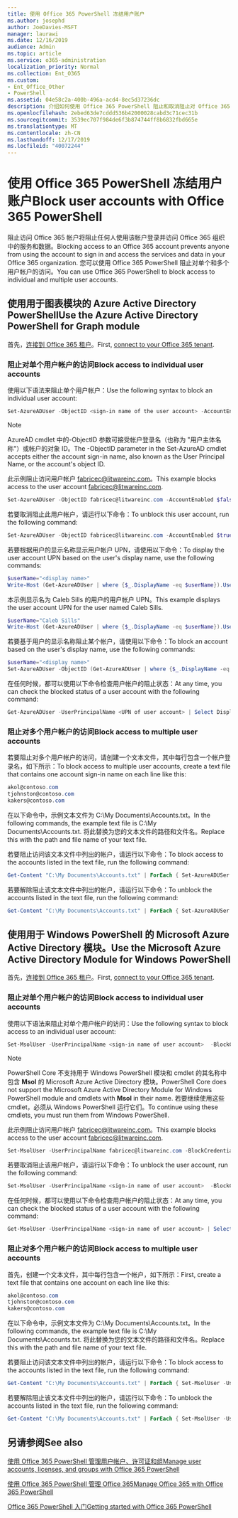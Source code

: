 ```yaml
---
title: 使用 Office 365 PowerShell 冻结用户账户
ms.author: josephd
author: JoeDavies-MSFT
manager: laurawi
ms.date: 12/16/2019
audience: Admin
ms.topic: article
ms.service: o365-administration
localization_priority: Normal
ms.collection: Ent_O365
ms.custom:
- Ent_Office_Other
- PowerShell
ms.assetid: 04e58c2a-400b-496a-acd4-8ec5d37236dc
description: 介绍如何使用 Office 365 PowerShell 阻止和取消阻止对 Office 365 帐户的访问。
ms.openlocfilehash: 2ebed63de7cddd536b42000028cabd3c71cec31b
ms.sourcegitcommit: 3539ec707f984de6f3b874744ff8b6832fbd665e
ms.translationtype: MT
ms.contentlocale: zh-CN
ms.lasthandoff: 12/17/2019
ms.locfileid: "40072244"
---
```

# <a name="block-user-accounts-with-office-365-powershell"></a><span data-ttu-id="0aec2-103">使用 Office 365 PowerShell 冻结用户账户</span><span class="sxs-lookup"><span data-stu-id="0aec2-103">Block user accounts with Office 365 PowerShell</span></span>

<span data-ttu-id="0aec2-104">阻止访问 Office 365 帐户将阻止任何人使用该帐户登录并访问 Office 365 组织中的服务和数据。</span><span class="sxs-lookup"><span data-stu-id="0aec2-104">Blocking access to an Office 365 account prevents anyone from using the account to sign in and access the services and data in your Office 365 organization.</span></span> <span data-ttu-id="0aec2-105">您可以使用 Office 365 PowerShell 阻止对单个和多个用户帐户的访问。</span><span class="sxs-lookup"><span data-stu-id="0aec2-105">You can use Office 365 PowerShell to block access to individual and multiple user accounts.</span></span>

## <a name="use-the-azure-active-directory-powershell-for-graph-module"></a><span data-ttu-id="0aec2-106">使用用于图表模块的 Azure Active Directory PowerShell</span><span class="sxs-lookup"><span data-stu-id="0aec2-106">Use the Azure Active Directory PowerShell for Graph module</span></span>

<span data-ttu-id="0aec2-107">首先，[连接到 Office 365 租户](connect-to-office-365-powershell.md#connect-with-the-azure-active-directory-powershell-for-graph-module)。</span><span class="sxs-lookup"><span data-stu-id="0aec2-107">First, [connect to your Office 365 tenant](connect-to-office-365-powershell.md#connect-with-the-azure-active-directory-powershell-for-graph-module).</span></span>
 
### <a name="block-access-to-individual-user-accounts"></a><span data-ttu-id="0aec2-108">阻止对单个用户帐户的访问</span><span class="sxs-lookup"><span data-stu-id="0aec2-108">Block access to individual user accounts</span></span>

<span data-ttu-id="0aec2-109">使用以下语法来阻止单个用户帐户：</span><span class="sxs-lookup"><span data-stu-id="0aec2-109">Use the following syntax to block an individual user account:</span></span>
  
```powershell
Set-AzureADUser -ObjectID <sign-in name of the user account> -AccountEnabled $false
```

> [!NOTE]
> <span data-ttu-id="0aec2-110">AzureAD cmdlet 中的-ObjectID 参数可接受帐户登录名（也称为 "用户主体名称"）或帐户的对象 ID。</span><span class="sxs-lookup"><span data-stu-id="0aec2-110">The -ObjectID parameter in the Set-AzureAD cmdlet accepts either the account sign-in name, also known as the User Principal Name, or the account's object ID.</span></span> 
  
<span data-ttu-id="0aec2-111">此示例阻止访问用户帐户 fabricec@litwareinc.com。</span><span class="sxs-lookup"><span data-stu-id="0aec2-111">This example blocks access to the user account fabricec@litwareinc.com.</span></span>
  
```powershell
Set-AzureADUser -ObjectID fabricec@litwareinc.com -AccountEnabled $false
```

<span data-ttu-id="0aec2-112">若要取消阻止此用户帐户，请运行以下命令：</span><span class="sxs-lookup"><span data-stu-id="0aec2-112">To unblock this user account, run the following command:</span></span>
  
```powershell
Set-AzureADUser -ObjectID fabricec@litwareinc.com -AccountEnabled $true
```

<span data-ttu-id="0aec2-113">若要根据用户的显示名称显示用户帐户 UPN，请使用以下命令：</span><span class="sxs-lookup"><span data-stu-id="0aec2-113">To display the user account UPN based on the user's display name, use the following commands:</span></span>
  
```powershell
$userName="<display name>"
Write-Host (Get-AzureADUser | where {$_.DisplayName -eq $userName}).UserPrincipalName

```

<span data-ttu-id="0aec2-114">本示例显示名为 Caleb Sills 的用户的用户帐户 UPN。</span><span class="sxs-lookup"><span data-stu-id="0aec2-114">This example displays the user account UPN for the user named Caleb Sills.</span></span>
  
```powershell
$userName="Caleb Sills"
Write-Host (Get-AzureADUser | where {$_.DisplayName -eq $userName}).UserPrincipalName
```

<span data-ttu-id="0aec2-115">若要基于用户的显示名称阻止某个帐户，请使用以下命令：</span><span class="sxs-lookup"><span data-stu-id="0aec2-115">To block an account based on the user's display name, use the following commands:</span></span>
  
```powershell
$userName="<display name>"
Set-AzureADUser -ObjectID (Get-AzureADUser | where {$_.DisplayName -eq $userName}).UserPrincipalName -AccountEnabled $false

```

<span data-ttu-id="0aec2-116">在任何时候，都可以使用以下命令检查用户帐户的阻止状态：</span><span class="sxs-lookup"><span data-stu-id="0aec2-116">At any time, you can check the blocked status of a user account with the following command:</span></span>
  
```powershell
Get-AzureADUser -UserPrincipalName <UPN of user account> | Select DisplayName,AccountEnabled
```

### <a name="block-access-to-multiple-user-accounts"></a><span data-ttu-id="0aec2-117">阻止对多个用户帐户的访问</span><span class="sxs-lookup"><span data-stu-id="0aec2-117">Block access to multiple user accounts</span></span>

<span data-ttu-id="0aec2-118">若要阻止对多个用户帐户的访问，请创建一个文本文件，其中每行包含一个帐户登录名，如下所示：</span><span class="sxs-lookup"><span data-stu-id="0aec2-118">To block access to multiple user accounts, create a text file that contains one account sign-in name on each line like this:</span></span>
    
  ```powershell
akol@contoso.com
tjohnston@contoso.com
kakers@contoso.com
  ```

<span data-ttu-id="0aec2-119">在以下命令中，示例文本文件为 C:\My Documents\Accounts.txt。</span><span class="sxs-lookup"><span data-stu-id="0aec2-119">In the following commands, the example text file is C:\My Documents\Accounts.txt.</span></span> <span data-ttu-id="0aec2-120">将此替换为您的文本文件的路径和文件名。</span><span class="sxs-lookup"><span data-stu-id="0aec2-120">Replace this with the path and file name of your text file.</span></span>
  
<span data-ttu-id="0aec2-121">若要阻止访问该文本文件中列出的帐户，请运行以下命令：</span><span class="sxs-lookup"><span data-stu-id="0aec2-121">To block access to the accounts listed in the text file, run the following command:</span></span>
    
```powershell
Get-Content "C:\My Documents\Accounts.txt" | ForEach { Set-AzureADUSer -ObjectID $_ -AccountEnabled $false }
```

<span data-ttu-id="0aec2-122">若要解除阻止该文本文件中列出的帐户，请运行以下命令：</span><span class="sxs-lookup"><span data-stu-id="0aec2-122">To unblock the accounts listed in the text file, run the following command:</span></span>
    
```powershell
Get-Content "C:\My Documents\Accounts.txt" | ForEach { Set-AzureADUSer -ObjectID $_ -AccountEnabled $true }
```

## <a name="use-the-microsoft-azure-active-directory-module-for-windows-powershell"></a><span data-ttu-id="0aec2-123">使用用于 Windows PowerShell 的 Microsoft Azure Active Directory 模块。</span><span class="sxs-lookup"><span data-stu-id="0aec2-123">Use the Microsoft Azure Active Directory Module for Windows PowerShell</span></span>

<span data-ttu-id="0aec2-124">首先，[连接到 Office 365 租户](connect-to-office-365-powershell.md#connect-with-the-microsoft-azure-active-directory-module-for-windows-powershell)。</span><span class="sxs-lookup"><span data-stu-id="0aec2-124">First, [connect to your Office 365 tenant](connect-to-office-365-powershell.md#connect-with-the-microsoft-azure-active-directory-module-for-windows-powershell).</span></span>
    
### <a name="block-access-to-individual-user-accounts"></a><span data-ttu-id="0aec2-125">阻止对单个用户帐户的访问</span><span class="sxs-lookup"><span data-stu-id="0aec2-125">Block access to individual user accounts</span></span>

<span data-ttu-id="0aec2-126">使用以下语法来阻止对单个用户帐户的访问：</span><span class="sxs-lookup"><span data-stu-id="0aec2-126">Use the following syntax to block access to an individual user account:</span></span>
  
```powershell
Set-MsolUser -UserPrincipalName <sign-in name of user account>  -BlockCredential $true
```

>[!Note]
><span data-ttu-id="0aec2-127">PowerShell Core 不支持用于 Windows PowerShell 模块和 cmdlet 的其名称中包含 **Msol** 的 Microsoft Azure Active Directory 模块。</span><span class="sxs-lookup"><span data-stu-id="0aec2-127">PowerShell Core does not support the Microsoft Azure Active Directory Module for Windows PowerShell module and cmdlets with **Msol** in their name.</span></span> <span data-ttu-id="0aec2-128">若要继续使用这些 cmdlet，必须从 Windows PowerShell 运行它们。</span><span class="sxs-lookup"><span data-stu-id="0aec2-128">To continue using these cmdlets, you must run them from Windows PowerShell.</span></span>
>

<span data-ttu-id="0aec2-129">此示例阻止访问用户帐户 fabricec@litwareinc.com。</span><span class="sxs-lookup"><span data-stu-id="0aec2-129">This example blocks access to the user account fabricec@litwareinc.com.</span></span>
  
```powershell
Set-MsolUser -UserPrincipalName fabricec@litwareinc.com -BlockCredential $true
```

<span data-ttu-id="0aec2-130">若要取消阻止该用户帐户，请运行以下命令：</span><span class="sxs-lookup"><span data-stu-id="0aec2-130">To unblock the user account, run the following command:</span></span>
  
```powershell
Set-MsolUser -UserPrincipalName <sign-in name of user account>  -BlockCredential $false
```

<span data-ttu-id="0aec2-131">在任何时候，都可以使用以下命令检查用户帐户的阻止状态：</span><span class="sxs-lookup"><span data-stu-id="0aec2-131">At any time, you can check the blocked status of a user account with the following command:</span></span>
  
```powershell
Get-MsolUser -UserPrincipalName <sign-in name of user account> | Select DisplayName,BlockCredential
```

### <a name="block-access-to-multiple-user-accounts"></a><span data-ttu-id="0aec2-132">阻止对多个用户帐户的访问</span><span class="sxs-lookup"><span data-stu-id="0aec2-132">Block access to multiple user accounts</span></span>

<span data-ttu-id="0aec2-133">首先，创建一个文本文件，其中每行包含一个帐户，如下所示：</span><span class="sxs-lookup"><span data-stu-id="0aec2-133">First, create a text file that contains one account on each line like this:</span></span>
    
```powershell
akol@contoso.com
tjohnston@contoso.com
kakers@contoso.com
```

<span data-ttu-id="0aec2-134">在以下命令中，示例文本文件为 C:\My Documents\Accounts.txt。</span><span class="sxs-lookup"><span data-stu-id="0aec2-134">In the following commands, the example text file is C:\My Documents\Accounts.txt.</span></span> <span data-ttu-id="0aec2-135">将此替换为您的文本文件的路径和文件名。</span><span class="sxs-lookup"><span data-stu-id="0aec2-135">Replace this with the path and file name of your text file.</span></span>
    
<span data-ttu-id="0aec2-136">若要阻止访问该文本文件中列出的帐户，请运行以下命令：</span><span class="sxs-lookup"><span data-stu-id="0aec2-136">To block access to the accounts listed in the text file, run the following command:</span></span>
    
  ```powershell
  Get-Content "C:\My Documents\Accounts.txt" | ForEach { Set-MsolUser -UserPrincipalName $_ -BlockCredential $true }
  ```
<span data-ttu-id="0aec2-137">若要解除阻止该文本文件中列出的帐户，请运行以下命令：</span><span class="sxs-lookup"><span data-stu-id="0aec2-137">To unblock the accounts listed in the text file, run the following command:</span></span>
    
  ```powershell
  Get-Content "C:\My Documents\Accounts.txt" | ForEach { Set-MsolUser -UserPrincipalName $_ -BlockCredential $false }
  ```

## <a name="see-also"></a><span data-ttu-id="0aec2-138">另请参阅</span><span class="sxs-lookup"><span data-stu-id="0aec2-138">See also</span></span>

[<span data-ttu-id="0aec2-139">使用 Office 365 PowerShell 管理用户帐户、许可证和组</span><span class="sxs-lookup"><span data-stu-id="0aec2-139">Manage user accounts, licenses, and groups with Office 365 PowerShell</span></span>](manage-user-accounts-and-licenses-with-office-365-powershell.md)
  
[<span data-ttu-id="0aec2-140">使用 Office 365 PowerShell 管理 Office 365</span><span class="sxs-lookup"><span data-stu-id="0aec2-140">Manage Office 365 with Office 365 PowerShell</span></span>](manage-office-365-with-office-365-powershell.md)
  
[<span data-ttu-id="0aec2-141">Office 365 PowerShell 入门</span><span class="sxs-lookup"><span data-stu-id="0aec2-141">Getting started with Office 365 PowerShell</span></span>](getting-started-with-office-365-powershell.md)
